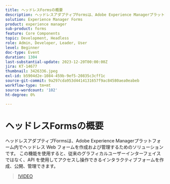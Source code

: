 ```yaml
---
title: ヘッドレスFormsの概要
description: ヘッドレスアダプティブFormsは、Adobe Experience Managerプラットフォーム内でヘッドレス Web フォームを作成および管理するためのソリューションです。 この機能を使用すると、従来のグラフィカルユーザーインターフェイスではなく、API を使用してアクセスし操作できるインタラクティブフォームを作成、公開、管理できます。
solution: Experience Manager Forms
product: experience manager
sub-product: forms
feature: Core Components
topic: Development, Headless
role: Admin, Developer, Leader, User
level: Beginner
doc-type: Event
duration: 1304
last-substantial-update: 2023-12-20T00:00:00Z
jira: KT-14677
thumbnail: 3426336.jpeg
exl-id: b5904d2e-1084-459b-9ef5-20835c3cff1c
source-git-commit: 9a297cda953d4414131657f9ac84580aea0eabeb
workflow-type: tm+mt
source-wordcount: '102'
ht-degree: 0%

---
```


# ヘッドレスFormsの概要

ヘッドレスアダプティブFormsは、Adobe Experience Managerプラットフォーム内でヘッドレス Web フォームを作成および管理するためのソリューションです。 この機能を使用すると、従来のグラフィカルユーザーインターフェイスではなく、API を使用してアクセスし操作できるインタラクティブフォームを作成、公開、管理できます。

>[!VIDEO](https://video.tv.adobe.com/v/3426336/?learn=on)
